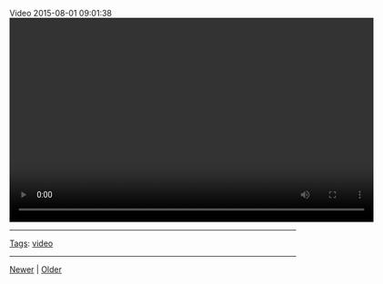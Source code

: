 <!--
title: Video 2015-08-01 09
date: 2020-06-28T14:49:39.894Z
tags: video
-->




Video 2015-08-01 09:01:38
<video controls="controls" autoplay="autoplay" src="125583764874.mp4" type="video/mp4" width="640" height="360"></video>

<!--BOTTOM-POST-NAVIGATION-->
---

[Tags](tags.md): [video](tag-video.md)

---

[Newer](125031389782.md) | [Older](126006039890.md)